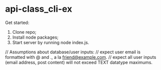 # api-class_cli-ex

Get started:
1. Clone repo;
2. Install node packages;
3. Start server by running node index.js.

  // Assumptions about database/user inputs:
    // expect user email is formatted with @ and ., a la friend@example.com.
    // expect all user inputs (email address, post content) will not exceed TEXT datatype maximums.
